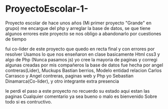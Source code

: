 # ProyectoEscolar-1-
 Proyecto escolar de hace unos años (Mi primer proyecto "Grande" en grupo) me encargue del php y arreglar la base de datos, se que tiene algunos errores este proyecto se nos obligo a abandonarlo por cuestiones de tiempo
 
 
 fui co-lider de este proyecto que quedo en recta final y con errores por resolver
 Usamos lo que nos enseñaron en clase basicamente Html css3 y algo de Php (Nunca pasamos js)
 yo cree la mayoria de paginas y corregi algunas creadas por mis compañeros la base de datos fue hecha por angel contreras(Lider), Muckups Bastian berrios, Modelo entidad relacion Carlos Carrasco y Angel contreras, paginas web y Php yo Sebastian Dinamarca(Co-lider), y otro integrante extra presencia
 
 le perdi el paso a este proyecto no recuerdo su estado aqui estan las paginas Cualquier comentario ya sea bueno o malo es bienvenido Sobre todo si es contructivo. 
